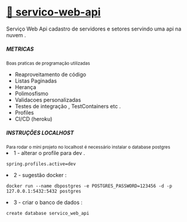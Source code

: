 # <a target="_new" href="https://servico-tenax-web-api.herokuapp.com/swagger-ui/index.html"> 🚀 servico-web-api</a>

Serviço Web Api cadastro de servidores e setores servindo uma api na nuvem .

<h5>METRICAS</h5>
<small>Boas praticas de programação utilizadas</small>
<ul>
  <li>Reaproveitamento de código</li>
  <li>Listas Paginadas</li>
  <li>Herança</li>
  <li>Polimosfismo</li>
  <li>Validacoes personalizadas </li>
  <li>Testes de integração , TestContainers etc .</li>
  <li>Profiles</li>
  <li>CI/CD (heroku)</li>
</ul>

<h5>INSTRUÇÕES LOCALHOST</h5>
<small>Para rodar o mini projeto no localhost é necessário instalar o database postgres </small>
<li>
  1 - alterar o profile para dev .
  
  ``` spring.profiles.active=dev ```
</li>
<li>
  2 - sugestão docker : 
  
  ``` docker run --name dbpostgres -e POSTGRES_PASSWORD=123456 -d -p 127.0.0.1:5432:5432 postgres ```
</li>
<li>
  3 - criar o banco de dados : 
  
  ``` create database servico_web_api  ```
</li>

